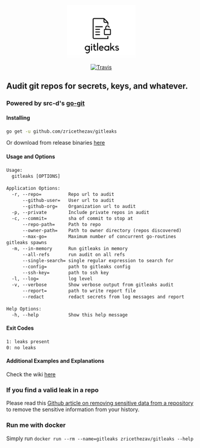 <p align="center">
  <img alt="gitleaks" src="https://raw.githubusercontent.com/zricethezav/gifs/master/gitleaks5.png" height="140" />
  <p align="center">
      <a href="https://travis-ci.org/zricethezav/gitleaks"><img alt="Travis" src="https://img.shields.io/travis/zricethezav/gitleaks/master.svg?style=flat-square"></a>
  </p>
</p>

## Audit git repos for secrets, keys, and whatever.
### Powered by src-d's [go-git](https://github.com/src-d/go-git)

#### Installing

```bash
go get -u github.com/zricethezav/gitleaks
```
Or download from release binaries [here](https://github.com/zricethezav/gitleaks/releases)


#### Usage and Options
```
Usage:
  gitleaks [OPTIONS]

Application Options:
  -r, --repo=          Repo url to audit
      --github-user=   User url to audit
      --github-org=    Organization url to audit
  -p, --private        Include private repos in audit
  -c, --commit=        sha of commit to stop at
      --repo-path=     Path to repo
      --owner-path=    Path to owner directory (repos discovered)
      --max-go=        Maximum number of concurrent go-routines gitleaks spawns
  -m, --in-memory      Run gitleaks in memory
      --all-refs       run audit on all refs
      --single-search= single regular expression to search for
      --config=        path to gitleaks config
      --ssh-key=       path to ssh key
  -l, --log=           log level
  -v, --verbose        Show verbose output from gitleaks audit
      --report=        path to write report file
      --redact         redact secrets from log messages and report

Help Options:
  -h, --help           Show this help message
```
#### Exit Codes
```
1: leaks present
0: no leaks
```

#### Additional Examples and Explanations
Check the wiki [here](https://github.com/zricethezav/gitleaks/wiki)

### If you find a valid leak in a repo
Please read this [Github article on removing sensitive data from a repository](https://help.github.com/articles/removing-sensitive-data-from-a-repository/) to remove the sensitive information from your history.

### Run me with docker
Simply run `docker run --rm --name=gitleaks zricethezav/gitleaks --help`
